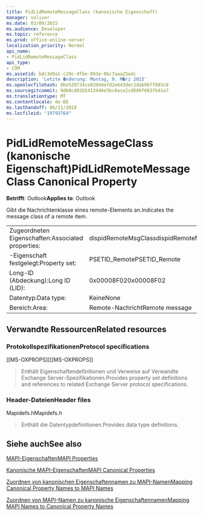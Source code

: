```yaml
---
title: PidLidRemoteMessageClass (kanonische Eigenschaft)
manager: soliver
ms.date: 03/09/2015
ms.audience: Developer
ms.topic: reference
ms.prod: office-online-server
localization_priority: Normal
api_name:
- PidLidRemoteMessageClass
api_type:
- COM
ms.assetid: bdc3d9a1-c29c-4fbe-893e-0bc7aaa25edc
description: 'Letzte �nderung: Montag, 9. M�rz 2015'
ms.openlocfilehash: 8be520734ce839d4efd2e643dec1dab96ff893c8
ms.sourcegitcommit: 9d60cd82b5413446e5bc8ace2cd689f683fb41a7
ms.translationtype: MT
ms.contentlocale: de-DE
ms.lasthandoff: 06/11/2018
ms.locfileid: "19793764"
---
```

# <a name="pidlidremotemessageclass-canonical-property"></a><span data-ttu-id="32599-103">PidLidRemoteMessageClass (kanonische Eigenschaft)</span><span class="sxs-lookup"><span data-stu-id="32599-103">PidLidRemoteMessageClass Canonical Property</span></span>

  
  
<span data-ttu-id="32599-104">**Betrifft**: Outlook</span><span class="sxs-lookup"><span data-stu-id="32599-104">**Applies to**: Outlook</span></span> 
  
<span data-ttu-id="32599-105">Gibt die Nachrichtenklasse eines remote-Elements an.</span><span class="sxs-lookup"><span data-stu-id="32599-105">Indicates the message class of a remote item.</span></span>
  
|||
|:-----|:-----|
|<span data-ttu-id="32599-106">Zugeordneten Eigenschaften:</span><span class="sxs-lookup"><span data-stu-id="32599-106">Associated properties:</span></span>  <br/> |<span data-ttu-id="32599-107">dispidRemoteMsgClass</span><span class="sxs-lookup"><span data-stu-id="32599-107">dispidRemoteMsgClass</span></span>  <br/> |
|<span data-ttu-id="32599-108">-Eigenschaft festgelegt:</span><span class="sxs-lookup"><span data-stu-id="32599-108">Property set:</span></span>  <br/> |<span data-ttu-id="32599-109">PSETID_Remote</span><span class="sxs-lookup"><span data-stu-id="32599-109">PSETID_Remote</span></span>  <br/> |
|<span data-ttu-id="32599-110">Long-ID (Abdeckung):</span><span class="sxs-lookup"><span data-stu-id="32599-110">Long ID (LID):</span></span>  <br/> |<span data-ttu-id="32599-111">0x00008F02</span><span class="sxs-lookup"><span data-stu-id="32599-111">0x00008F02</span></span>  <br/> |
|<span data-ttu-id="32599-112">Datentyp:</span><span class="sxs-lookup"><span data-stu-id="32599-112">Data type:</span></span>  <br/> |<span data-ttu-id="32599-113">Keine</span><span class="sxs-lookup"><span data-stu-id="32599-113">None</span></span>  <br/> |
|<span data-ttu-id="32599-114">Bereich:</span><span class="sxs-lookup"><span data-stu-id="32599-114">Area:</span></span>  <br/> |<span data-ttu-id="32599-115">Remote-Nachricht</span><span class="sxs-lookup"><span data-stu-id="32599-115">Remote message</span></span>  <br/> |
   
## <a name="related-resources"></a><span data-ttu-id="32599-116">Verwandte Ressourcen</span><span class="sxs-lookup"><span data-stu-id="32599-116">Related resources</span></span>

### <a name="protocol-specifications"></a><span data-ttu-id="32599-117">Protokollspezifikationen</span><span class="sxs-lookup"><span data-stu-id="32599-117">Protocol specifications</span></span>

<span data-ttu-id="32599-118">[[MS-OXPROPS]]</span><span class="sxs-lookup"><span data-stu-id="32599-118">[[MS-OXPROPS]]</span></span> 
  
> <span data-ttu-id="32599-119">Enthält Eigenschaftendefinitionen und Verweise auf Verwandte Exchange Server-Spezifikationen.</span><span class="sxs-lookup"><span data-stu-id="32599-119">Provides property set definitions and references to related Exchange Server protocol specifications.</span></span>
    
### <a name="header-files"></a><span data-ttu-id="32599-120">Header-Dateien</span><span class="sxs-lookup"><span data-stu-id="32599-120">Header files</span></span>

<span data-ttu-id="32599-121">Mapidefs.h</span><span class="sxs-lookup"><span data-stu-id="32599-121">Mapidefs.h</span></span>
  
> <span data-ttu-id="32599-122">Enthält die Datentypdefinitionen.</span><span class="sxs-lookup"><span data-stu-id="32599-122">Provides data type definitions.</span></span>
    
## <a name="see-also"></a><span data-ttu-id="32599-123">Siehe auch</span><span class="sxs-lookup"><span data-stu-id="32599-123">See also</span></span>



[<span data-ttu-id="32599-124">MAPI-Eigenschaften</span><span class="sxs-lookup"><span data-stu-id="32599-124">MAPI Properties</span></span>](mapi-properties.md)
  
[<span data-ttu-id="32599-125">Kanonische MAPI-Eigenschaften</span><span class="sxs-lookup"><span data-stu-id="32599-125">MAPI Canonical Properties</span></span>](mapi-canonical-properties.md)
  
[<span data-ttu-id="32599-126">Zuordnen von kanonischen Eigenschaftennamen zu MAPI-Namen</span><span class="sxs-lookup"><span data-stu-id="32599-126">Mapping Canonical Property Names to MAPI Names</span></span>](mapping-canonical-property-names-to-mapi-names.md)
  
[<span data-ttu-id="32599-127">Zuordnen von MAPI-Namen zu kanonische Eigenschaftennamen</span><span class="sxs-lookup"><span data-stu-id="32599-127">Mapping MAPI Names to Canonical Property Names</span></span>](mapping-mapi-names-to-canonical-property-names.md)

